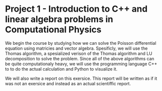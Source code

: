 # Project 1 - Introduction to C++ and linear algebra problems in Computational Physics

We begin the course by studying how we can solve the Poisson differential equation using matricies and vector algebra. Spesificly, we will use the Thomas algorithm, a spesialized verison of the Thomas algorithm and LU decomposition to solve the problem. Since all of the above algorithms can be quite computationaly heavy, we will use the programming language C++ to to do the actual calculation and Python to visualize it. 

We will also write a report on this exersice. This report will be written as if it was not an exersice and instead as an actual scientiffic report.